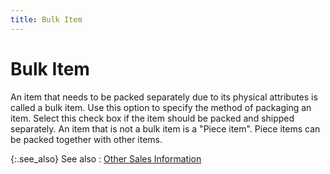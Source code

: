 ```yaml
---
title: Bulk Item
---
```


# Bulk Item


An item that needs to be packed separately due to its physical attributes is called a bulk item. Use this option to specify the method of packaging an item. Select this check box if the item should be packed and shipped separately. An item that is not a bulk item is a "Piece item". Piece items can be packed together with other items.


{:.see_also}
See also
: [Other Sales Information]({{site.mi_baseurl}}/item-profile-details/other-items-information/sales/other_sales_information_item_profile.html)
